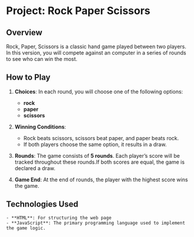 # Project: Rock Paper Scissors

## Overview

Rock, Paper, Scissors is a classic hand game played between two players. In this version, you will compete against an computer in a series of rounds to see who can win the most.

## How to Play

1. **Choices**: In each round, you will choose one of the following options:

   - **rock**
   - **paper**
   - **scissors**

2. **Winning Conditions**:

   - Rock beats scissors, scissors beat paper, and paper beats rock.
   - If both players choose the same option, it results in a draw.

3. **Rounds**: The game consists of **5 rounds**. Each player’s score will be tracked throughout these rounds.If both scores are equal, the game is declared a draw.

4. **Game End**: At the end of rounds, the player with the highest score wins the game.

## Technologies Used

    - **HTML**: For structuring the web page
    - **JavaScript**: The primary programming language used to implement the game logic.
